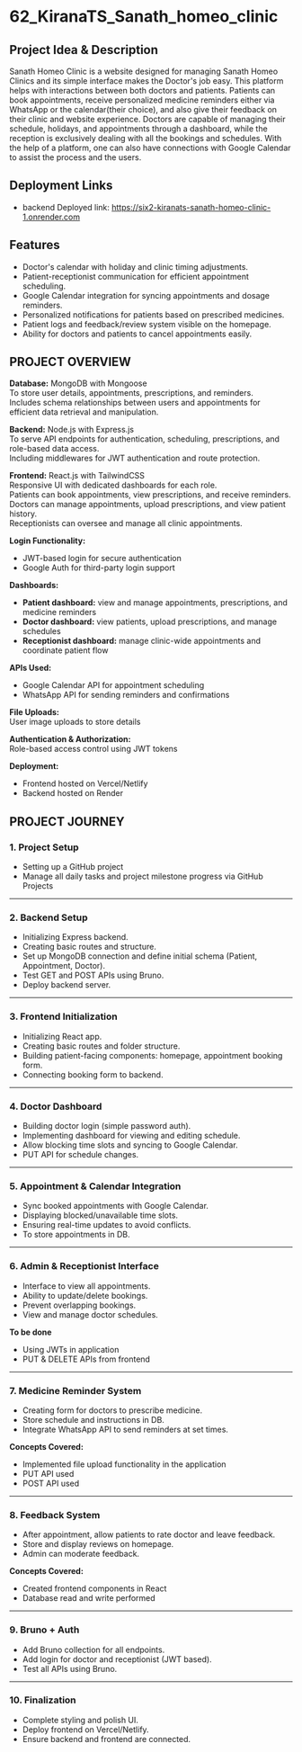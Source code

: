 
# 62_KiranaTS_Sanath_homeo_clinic

## Project Idea & Description

Sanath Homeo Clinic is a website designed for managing Sanath Homeo Clinics and its simple interface makes the Doctor's job easy. This platform helps with interactions between both doctors and patients. Patients can book appointments, receive personalized medicine reminders either via WhatsApp or the calendar(their choice), and also give their feedback on their clinic and website experience. Doctors are capable of managing their schedule, holidays, and appointments through a dashboard, while the reception is exclusively dealing with all the bookings and schedules. With the help of a platform, one can also have connections with Google Calendar to assist the process and the users.

## Deployment Links
- backend Deployed link: https://six2-kiranats-sanath-homeo-clinic-1.onrender.com

## Features  
- Doctor's calendar with holiday and clinic timing adjustments.  
- Patient-receptionist communication for efficient appointment scheduling.  
- Google Calendar integration for syncing appointments and dosage reminders.  
- Personalized notifications for patients based on prescribed medicines.  
- Patient logs and feedback/review system visible on the homepage.  
- Ability for doctors and patients to cancel appointments easily.  


## PROJECT OVERVIEW

**Database:** MongoDB with Mongoose  
To store user details, appointments, prescriptions, and reminders.  
Includes schema relationships between users and appointments for efficient data retrieval and manipulation.

**Backend:** Node.js with Express.js  
To serve API endpoints for authentication, scheduling, prescriptions, and role-based data access.  
Including middlewares for JWT authentication and route protection.

**Frontend:** React.js with TailwindCSS  
Responsive UI with dedicated dashboards for each role.  
Patients can book appointments, view prescriptions, and receive reminders.  
Doctors can manage appointments, upload prescriptions, and view patient history.  
Receptionists can oversee and manage all clinic appointments.

**Login Functionality:**  
- JWT-based login for secure authentication  
- Google Auth for third-party login support

**Dashboards:**  
- **Patient dashboard:** view and manage appointments, prescriptions, and medicine reminders  
- **Doctor dashboard:** view patients, upload prescriptions, and manage schedules  
- **Receptionist dashboard:** manage clinic-wide appointments and coordinate patient flow

**APIs Used:**  
- Google Calendar API for appointment scheduling  
- WhatsApp API for sending reminders and confirmations

**File Uploads:**  
User image uploads to store details

**Authentication & Authorization:**  
Role-based access control using JWT tokens

**Deployment:**  
- Frontend hosted on Vercel/Netlify
- Backend hosted on Render





## PROJECT JOURNEY

### **1. Project Setup**
- Setting up a GitHub project  
- Manage all daily tasks and project milestone progress via GitHub Projects

---

### **2. Backend Setup**
- Initializing Express backend.  
- Creating basic routes and structure.  
- Set up MongoDB connection and define initial schema (Patient, Appointment, Doctor).  
- Test GET and POST APIs using Bruno.  
- Deploy backend server.

---

### **3. Frontend Initialization**
- Initializing React app.  
- Creating basic routes and folder structure.  
- Building patient-facing components: homepage, appointment booking form.  
- Connecting booking form to backend.

---

### **4. Doctor Dashboard**
- Building doctor login (simple password auth).  
- Implementing dashboard for viewing and editing schedule.  
- Allow blocking time slots and syncing to Google Calendar.  
- PUT API for schedule changes.

---

### **5. Appointment & Calendar Integration**
- Sync booked appointments with Google Calendar.  
- Displaying blocked/unavailable time slots.  
- Ensuring real-time updates to avoid conflicts.  
- To store appointments in DB.

---

### **6. Admin & Receptionist Interface**
- Interface to view all appointments.  
- Ability to update/delete bookings.  
- Prevent overlapping bookings.  
- View and manage doctor schedules.

**To be done**
- Using JWTs in application  
- PUT & DELETE APIs from frontend

---

### **7. Medicine Reminder System**
- Creating form for doctors to prescribe medicine.  
- Store schedule and instructions in DB.  
- Integrate WhatsApp API to send reminders at set times.

**Concepts Covered:**
- Implemented file upload functionality in the application  
- PUT API used  
- POST API used

---

### **8. Feedback System**
- After appointment, allow patients to rate doctor and leave feedback.  
- Store and display reviews on homepage.  
- Admin can moderate feedback.

**Concepts Covered:**
- Created frontend components in React  
- Database read and write performed

---

### **9. Bruno + Auth**
- Add Bruno collection for all endpoints.  
- Add login for doctor and receptionist (JWT based).  
- Test all APIs using Bruno.

---

### **10. Finalization**
- Complete styling and polish UI.  
- Deploy frontend on Vercel/Netlify.  
- Ensure backend and frontend are connected.
